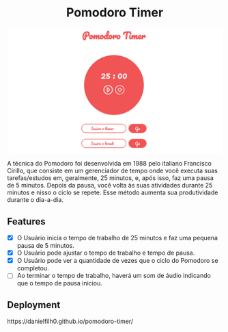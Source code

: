 <h1 align="center">Pomodoro Timer</h1>

<img align="center" src="https://github.com/danielfilh0/pomodoro-timer/blob/master/img/screenshot.PNG">

<p>A técnica do Pomodoro foi desenvolvida em 1988 pelo italiano Francisco Cirillo, que consiste em um gerenciador de tempo onde você executa suas tarefas/estudos
em, geralmente, 25 minutos, e, após isso, faz uma pausa de 5 minutos. Depois da pausa, você volta às suas atividades durante 25 minutos e nisso o ciclo se repete.
Esse método aumenta sua produtividade durante o dia-a-dia.</p>

<h2>Features</h2>

- [x] O Usuário inicia o tempo de trabalho de 25 minutos e faz uma pequena pausa de 5 minutos.
- [x] O Usuário pode ajustar o tempo de trabalho e tempo de pausa.
- [x] O Usuário pode ver a quantidade de vezes que o ciclo do Pomodoro se completou.
- [ ] Ao terminar o tempo de trabalho, haverá um som de áudio indicando que o tempo de pausa iniciou.

<h2>Deployment</h2>
https://danielfilh0.github.io/pomodoro-timer/
